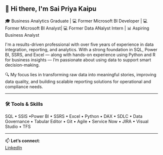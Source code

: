 ## 👋 Hi there, I'm Sai Priya Kaipu

🎓 Business Analytics Graduate | 💻 Former Microsoft BI Developer | 💻 Former Microsoft BI Analyst| 💻 Former Data ANalyst Intern  | 📊 Aspiring Business Analyst

I'm a results-driven professional with over five years of experience in data integration, reporting, and analytics. With a strong foundation in SQL, Power BI, SSRS, and Excel — along with hands-on experience using Python and R for business insights — I’m passionate about using data to support smart decision-making.

🔍 My focus lies in transforming raw data into meaningful stories, improving data quality, and building scalable reporting solutions for operational and compliance needs.

---

### 🛠️ Tools & Skills
SQL • SSIS •Power BI • SSRS • Excel • Python • DAX • SDLC • Data Governance • Tabular Editor • Git • Agile • Service Now • JIRA • Visual Studio • TFS

---

📫 **Let’s connect**:  
[LinkedIn](https://www.linkedin.com/in/saipriyakaipu/)  
